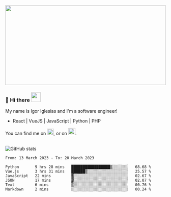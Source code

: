 <img src="https://c.tenor.com/KjVxfRrrncUAAAAd/matrix.gif" width="100%" height="250px">

### 🔭 Hi there <img src="https://raw.githubusercontent.com/MartinHeinz/MartinHeinz/master/wave.gif" width="30px">


My name is Igor Iglesias and I'm a software engineer!
<br>

<ul>
  <li> React | VueJS | JavaScript | Python | PHP </li>
</ul>
You can find me on <a href="https://twitter.com/IgorIglesias5"><img src="https://i.imgur.com/JLLlB5S.png" width="20px"></a>, or on <a href="https://www.linkedin.com/in/igor-iglesias-62478428/"><img src="https://i.imgur.com/PXyIkWx.png" width="22px"></a>.

<br>
<br>

![GitHub stats](https://github-readme-stats.vercel.app/api?username=igoiglesias&show_icons=true&count_private=true&theme=chartreuse-dark&hide_title=true)

<!--START_SECTION:waka-->

```text
From: 13 March 2023 - To: 20 March 2023

Python       9 hrs 28 mins   █████████████████▒░░░░░░░   68.68 %
Vue.js       3 hrs 31 mins   ██████▒░░░░░░░░░░░░░░░░░░   25.57 %
JavaScript   22 mins         ▓░░░░░░░░░░░░░░░░░░░░░░░░   02.67 %
JSON         17 mins         ▓░░░░░░░░░░░░░░░░░░░░░░░░   02.07 %
Text         6 mins          ▒░░░░░░░░░░░░░░░░░░░░░░░░   00.76 %
Markdown     2 mins          ░░░░░░░░░░░░░░░░░░░░░░░░░   00.24 %
```

<!--END_SECTION:waka-->

